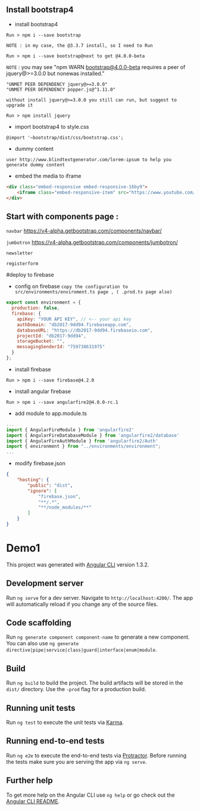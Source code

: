 ## Install bootstrap4 

- install bootstrap4 

```
Run > npm i --save bootstrap 
```
`NOTE : in my case, the @3.3.7 install, so I need to Run`

```
Run > npm i --save bootstrap@next to get @4.0.0-beta
```

`NOTE` : you may see "npm WARN bootstrap@4.0.0-beta requires a peer of jquery@>=3.0.0 but nonewas installed."

```
"UNMET PEER DEPENDENCY jquery@>=3.0.0" 
"UNMET PEER DEPENDENCY popper.js@^1.11.0"

without install jquery@>=3.0.0 you still can run, but suggest to upgrade it
```

```
Run > npm install jquery
```
- import bootstrap4 to style.css

```
@import '~bootstrap/dist/css/bootstrap.css';
```

- dummy content
```
user http://www.blindtextgenerator.com/lorem-ipsum to help you generate dummy content
```

- embed the media to iframe
```html
<div class="embed-responsive embed-responsive-16by9">
    <iframe class="embed-responsive-item" src="https://www.youtube.com/embed/ONPqeHJShdQ" frameborder="0"></iframe>
</div>
```

## Start with components page : 

`navbar`
https://v4-alpha.getbootstrap.com/components/navbar/


`jumbotron`
https://v4-alpha.getbootstrap.com/components/jumbotron/

`newsletter`

`registerform`

#deploy to firebase
- config on firebase
`copy the configuration to src/environments/enviroment.ts page , ( .prod.ts page also)`
```javascript
export const environment = {
  production: false,
  firebase: {
    apiKey: "YOUR API KEY", // <-- your api key
    authDomain: "db2017-9dd94.firebaseapp.com",
    databaseURL: "https://db2017-9dd94.firebaseio.com",
    projectId: "db2017-9dd94",
    storageBucket: "",
    messagingSenderId: "759738631975"
  }
};
```

- install firebase 
```
Run > npm i --save firebase@4.2.0
```


- install angular firebase 
```
Run > npm i --save angularfire2@4.0.0-rc.1
```

- add module to app.module.ts

```javascript
...
import { AngularFireModule } from 'angularfire2'
import { AngularFireDatabaseModule } from 'angularfire2/database'
import { AngularFireAuthModule } from 'angularfire2/Auth'
import { environment } from "../environments/environment";
...
```

- modify firebase.json
```json
{
    "hosting": {
        "public": "dist",
        "ignore": [
            "firebase.json",
            "**/.*",
            "**/node_modules/**"
        ]
    }
}
```

# Demo1

This project was generated with [Angular CLI](https://github.com/angular/angular-cli) version 1.3.2.

## Development server

Run `ng serve` for a dev server. Navigate to `http://localhost:4200/`. The app will automatically reload if you change any of the source files.

## Code scaffolding

Run `ng generate component component-name` to generate a new component. You can also use `ng generate directive|pipe|service|class|guard|interface|enum|module`.

## Build

Run `ng build` to build the project. The build artifacts will be stored in the `dist/` directory. Use the `-prod` flag for a production build.

## Running unit tests

Run `ng test` to execute the unit tests via [Karma](https://karma-runner.github.io).

## Running end-to-end tests

Run `ng e2e` to execute the end-to-end tests via [Protractor](http://www.protractortest.org/).
Before running the tests make sure you are serving the app via `ng serve`.

## Further help

To get more help on the Angular CLI use `ng help` or go check out the [Angular CLI README](https://github.com/angular/angular-cli/blob/master/README.md).
